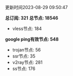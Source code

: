 更新时间2023-08-29 09:50:47

**总订阅: 321**
**总节点: 18546**
- vless节点: 184

**google ping有效节点: 548**
- trojan节点: 56
- ssr节点: 35
- v2ray节点: 281
- ss节点: 176
